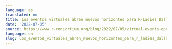 ```yaml
---
language: es
translated: no
title: Los eventos virtuales abren nuevos horizontes para R-Ladies Dallas
date: '2022-07-05'
source: https://www.r-consortium.org/blog/2022/07/05/virtual-events-opened-new-horizons-for-r-ladies-dallas
language: en
slug: los_eventos_virtuales_abren_nuevos_horizontes_para_r_ladies_dallas
---
```




